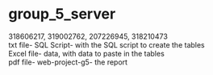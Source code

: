 # group_5_server

318606217, 319002762, 207226945, 318210473 <br />
txt file- SQL Script- with the SQL script to create the tables <br />
Excel file- data, with data to paste in the tables <br />
pdf file- web-project-g5- the report
